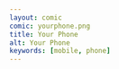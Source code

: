 ```yaml
---
layout: comic
comic: yourphone.png
title: Your Phone
alt: Your Phone
keywords: [mobile, phone]
---
```


